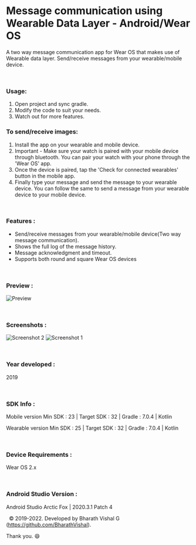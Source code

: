 # Message communication using Wearable Data Layer - Android/Wear OS
 
A two way message communication app for Wear OS that makes use of Wearable data layer. Send/receive messages from your wearable/mobile device.

&nbsp;
### Usage:
1. Open project and sync gradle.
2. Modify the code to suit your needs.
3. Watch out for more features.


### To send/receive images:
1. Install the app on your wearable and mobile device.
2. Important - Make sure your watch is paired with your mobile device through bluetooth. You can pair your watch with your phone through the 'Wear OS' app.
3. Once the device is paired, tap the 'Check for connected wearables' button in the mobile app.
4. Finally type your message and send the message to your wearable device. You can follow the same to send a message from your wearable device to your mobile device. 

&nbsp;
### Features :
- Send/receive messages from your wearable/mobile device(Two way message communication).
- Shows the full log of the message history.
- Message acknowledgment and timeout.
- Supports both round and square Wear OS devices

&nbsp;
### Preview : 
![Preview](https://github.com/BharathVishal/Message-communication-using-Wearable-Data-Layer/blob/master/Preview/PreviewGif.gif)


&nbsp;
### Screenshots : 
![Screenshot 2](https://github.com/BharathVishal/Message-communication-using-Wearable-Data-Layer/blob/master/Screenshots/2.png?s=10)
![Screenshot 1](https://github.com/BharathVishal/Message-communication-using-Wearable-Data-Layer/blob/master/Screenshots/1.png?s=10)



&nbsp;
### Year developed : 
2019


&nbsp;
### SDK Info : 
Mobile version
Min SDK : 23  | Target SDK : 32 | Gradle : 7.0.4  | Kotlin 

Wearable version
Min SDK : 25  | Target SDK : 32 | Gradle : 7.0.4  | Kotlin 

&nbsp;
### Device Requirements : 
Wear OS 2.x


&nbsp;
### Android Studio Version : 
Android Studio Arctic Fox | 2020.3.1 Patch 4



&nbsp;
© 2019-2022. Developed by Bharath Vishal G (https://github.com/BharathVishal).

Thank you. :smile:
